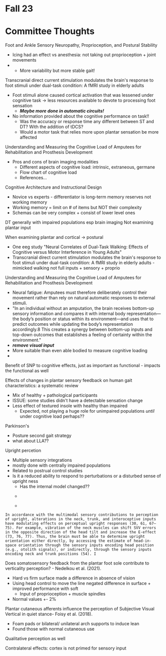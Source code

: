 

# Fall 23



# Committee Thoughts
Foot and Ankle Sensory Neuropathy, Proprioception, and Postural Stability
- Icing had an effect vs anesthesia: not taking out proprioception + joint movements
- - More variability but more stable gait!

Transcranial direct current stimulation modulates the brain's response to foot stimuli under dual-task condition: A fMRI study in elderly adults
- Foot stimuli alone caused cortical activation that was lessened under cognitive task -> less resources available to devote to processing foot sensation
	- ***Maybe more done in automatic circuits!***
- No information provided about the cognitive performance on task!!
	- Was the accuracy or response time any different between ST and DT?  With the addition of tDCS?
	- Would a motor task that relies more upon plantar sensation be more affected



Understanding and Measuring the Cognitive Load of Amputees for Rehabilitation and Prosthesis Development
- Pros and cons of brain imaging modalities 
	- Different aspects of cognitive load: intrinsic, extraneous, germane 
	- Flow chart of cognitive load
	- References...
	
Cognitive Architecture and Instructional Design
- Novice vs experts - differentiator is long-term memory reserves not working memory 
- Working memory = limit on # of items but NOT their complexity 
- Schemas can be very complex + consist of lower level ones 



DT generally with impaired populations esp brain imaging
Not examining plantar input

When examining plantar and cortical -> postural 
- One eeg study "Neural Correlates of Dual-Task Walking: Effects of Cognitive versus Motor Interference in Young Adults"
- Transcranial direct current stimulation modulates the brain's response to foot stimuli under dual-task condition: A fMRI study in elderly adults - mimicked walking not full inputs + sensory + proprio 

Understanding and Measuring the Cognitive Load of Amputees for Rehabilitation and Prosthesis Development
- Neural fatigue: Amputees must therefore deliberately control their movement rather than rely on natural automatic responses to external stimuli.
- "In an individual without an amputation, the brain receives bottom-up sensory information and compares it with internal body representation—the body’s position or status within its environment—and uses that to predict outcomes while updating the body’s representation accordingly.8 This creates a synergy between bottom-up inputs and top-down outcomes that establishes a feeling of certainty within the environment."
- ***remove visual input*** 
- More suitable than even able bodied to measure cognitive loading 
- 


Benefit of SNP to cognitive effects, just as important as functional - impacts the functional as well 

Effects of changes in plantar sensory feedback on human gait characteristics: a systematic review
- Mix of healthy + pathological participants 
- ISSUE: some studies didn't have a detectable sensation change 
- Less effect of textured insole with healthy than impaired
	- Expected, not playing a huge role for unimpaired populations *until* under cognitive load perhaps??

Parkinson's
- Posture second gait strategy 
- what about LLA??

Upright percetion
- Multiple sensory integrations
- mostly done with centrally impaired populations
- Related to postrual control studies 
- Is it a reduced ability to respond to perturbations or a disturbed sense of upright ness
	- Has the internal model changed??
	- ```
	- ```
```
In accordance with the multimodal sensory contributions to perception of upright, alterations in the neck, trunk, and interoceptive inputs have modulating effects on perceptual upright responses (30, 61, 67–75). For example, vibration of the neck muscles can shift SVV errors in the opposite direction of the head tilt and increase the E-effect (73, 76, 77). Thus, the brain must be able to determine upright orientation either directly, by accessing the estimate of head-in-space orientation through the sensory inputs encoding head position (e.g., otolith signals), or indirectly, through the sensory inputs encoding neck and trunk positions (54). I
```
Does somatosensory feedback from the plantar foot sole contribute to verticality perception? - Nedelkou et al. (2021).
- Hard vs firm surface made a difference in absence of vision 
- Using head control to move the line negated difference in surface + improved performance with soft
	- Input of proprioception + muscle spindles 
- Normal values +- 2%

Plantar cutaneous afferents influence the perception of Subjective Visual Vertical in quiet stance- Foisy et al. (2018).
- Foam pads or bilateral/ unilateral arch supports to induce lean
- Found those with normal cutaneous use

Qualitative perception as well 

Contralateral effects: cortex is not primed for sensory input


